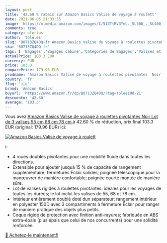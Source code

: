 ```yaml
---
layout: post
title: '42.60 % rabais sur Amazon Basics Valise de voyage à roulett'
date: 2021-06-05 21:33:55
image: 'https://m.media-amazon.com/images/I/51ZTtRV3YeL._SL500_._SL400_.jpg'
comments: true
category: ofertas
author: 'tole.es'
slug: 'B0713ZQ4DQ-fr Amazon Basics Valise de voyage à roulettes pivotantes Noir...'
sku: 'B0713ZQ4DQ-fr'
tags: [ 'Bagages','Bagages cabine','Catégories de Bagages','Valises et sacs de voyage','amazon basics', ]
actualPrice: 103.3 EUR
currency: EUR
price: 103.3
comparePrice: 179.96 EUR
prodname: 'Amazon Basics Valise de voyage à roulettes pivotantes  Noir  Lot de 3 valises  55 cm  68 cm  78 cm '
country: 'fr'
flag: '🇫🇷'
brand: 'Amazon Basics'
buyurl: 'https://www.amazon.fr/dp/B0713ZQ4DQ/?tag=tolees0d-21'
descuento: '42.60'
average: '103.3'
---
```


Vous avez [Amazon Basics Valise de voyage à roulettes pivotantes  Noir  Lot de 3 valises  55 cm  68 cm  78 cm ](https://www.amazon.fr/dp/B0713ZQ4DQ/?tag=tolees0d-21)  à  42.60 % de réduction, prix final  103.3 EUR (original: 179.96 EUR) ici:

[![Amazon Basics Valise de voyage à roulett](https://m.media-amazon.com/images/I/51ZTtRV3YeL._SL500_._SL400_.jpg)](https://www.amazon.fr/dp/B0713ZQ4DQ/?tag=tolees0d-21)

ℹ️:

- 4 roues doubles pivotantes pour une mobilité fluide dans toutes les directions.
- Extensible pour ajouter jusquà 15 % de capacité de rangement supplémentaire; fermetures Éclair solides; poignée télescopique pour la manœuvrer de manière confortable; poignée courte montée de manière sûre.
- Lot de valises rigides à roulettes pivotantes: idéales pour les voyages de toutes les durées; le lot inclut les valises de 55, 68 et 78 cm.
- Intérieur entièrement doublé doté dun séparateur; rangement intérieur en polyester 150D avec 3 compartiments à fermeture Éclair pour ranger de manière pratique des objets plus petits.
- Coque rigide de protection avec finition anti-rayures; fabriquée en ABS extra-épais (plus épais que celui de nos concurrents) pour une solidité renforcée.

[🛒 Achetez-le maintenant!!](https://www.amazon.fr/dp/B0713ZQ4DQ/?tag=tolees0d-21)
